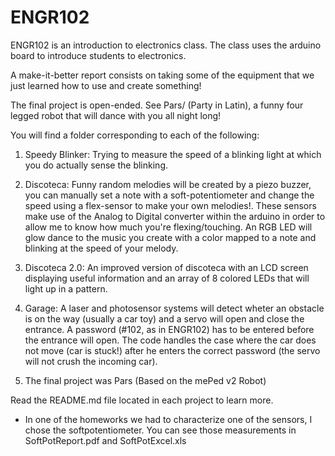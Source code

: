 # ENGR102
ENGR102 is an introduction to electronics class. The class uses the arduino board to introduce students to electronics.

A make-it-better report consists on taking some of the equipment that we just learned how to use and create something!

The final project is open-ended. See Pars/ (Party in Latin), a funny four legged robot that will dance with you all night long! 

You will find a folder corresponding to each of the following:

1. Speedy Blinker: Trying to measure the speed of a blinking light at which you do actually sense the blinking.

2. Discoteca: Funny random melodies will be created by a piezo buzzer, you can manually set a note with a soft-potentiometer and change the speed using a flex-sensor to make your own melodies!. These sensors make use of the Analog to Digital converter within the arduino in order to allow me to know how much you're flexing/touching. An RGB LED will glow dance to the music you create with a color mapped to a note and blinking at the speed of your melody.

3. Discoteca 2.0: An improved version of discoteca with an LCD screen displaying useful information and an array of 8 colored LEDs that will light up in a pattern.

4. Garage: A laser and photosensor systems will detect wheter an obstacle is on the way (usually a car toy) and a servo will open and close the entrance. A password (#102, as in ENGR102) has to be entered before the entrance will open. The code handles the case where the car does not move (car is stuck!) after he enters the correct password (the servo will not crush the incoming car).

5. The final project was Pars (Based on the mePed v2 Robot)

Read the README.md file located in each project to learn more. 



* In one of the homeworks we had to characterize one of the sensors, I chose the softpotentiometer. You can see those measurements in SoftPotReport.pdf and SoftPotExcel.xls
